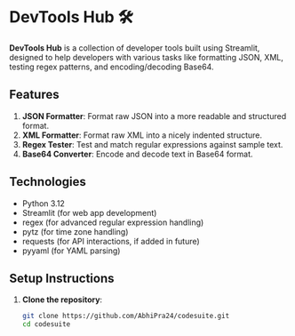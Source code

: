 # DevTools Hub 🛠️

**DevTools Hub** is a collection of developer tools built using Streamlit, designed to help developers with various tasks like formatting JSON, XML, testing regex patterns, and encoding/decoding Base64.

## Features

1. **JSON Formatter**: Format raw JSON into a more readable and structured format.
2. **XML Formatter**: Format raw XML into a nicely indented structure.
3. **Regex Tester**: Test and match regular expressions against sample text.
4. **Base64 Converter**: Encode and decode text in Base64 format.

## Technologies

- Python 3.12
- Streamlit (for web app development)
- regex (for advanced regular expression handling)
- pytz (for time zone handling)
- requests (for API interactions, if added in future)
- pyyaml (for YAML parsing)

## Setup Instructions

1. **Clone the repository**:
   ```bash
   git clone https://github.com/AbhiPra24/codesuite.git
   cd codesuite
